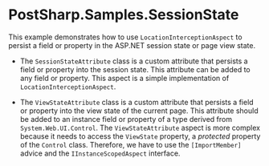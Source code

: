 # PostSharp.Samples.SessionState

This example demonstrates how to use `LocationInterceptionAspect` to persist a field or property in the ASP.NET session state or page view state.

* The `SessionStateAttribute` class is a custom attribute that persists a field or property into the session state. This attribute can be
added to any field or property. This aspect is a simple implementation of `LocationInterceptionAspect`.

* The `ViewStateAttribute` class is a custom attribute that persists a field or property into the view state of the current page. This attribute should 
be added to an instance field or property of a type derived from `System.Web.UI.Control`. The `ViewStateAttribute` aspect is more complex because
it needs to access the `ViewState` property, a *protected* property of the `Control` class. Therefore, we have to use the `[ImportMember]` advice
and the `IInstanceScopedAspect` interface. 

